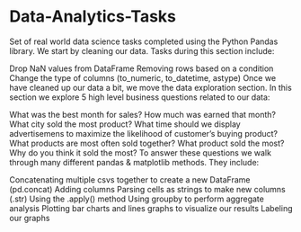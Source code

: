 # Data-Analytics-Tasks
Set of real world data science tasks completed using the Python Pandas library.
We start by cleaning our data. Tasks during this section include:

Drop NaN values from DataFrame
Removing rows based on a condition
Change the type of columns (to_numeric, to_datetime, astype)
Once we have cleaned up our data a bit, we move the data exploration section. In this section we explore 5 high level business questions related to our data:

What was the best month for sales? How much was earned that month?
What city sold the most product?
What time should we display advertisemens to maximize the likelihood of customer’s buying product?
What products are most often sold together?
What product sold the most? Why do you think it sold the most?
To answer these questions we walk through many different pandas & matplotlib methods. They include:

Concatenating multiple csvs together to create a new DataFrame (pd.concat)
Adding columns
Parsing cells as strings to make new columns (.str)
Using the .apply() method
Using groupby to perform aggregate analysis
Plotting bar charts and lines graphs to visualize our results
Labeling our graphs
